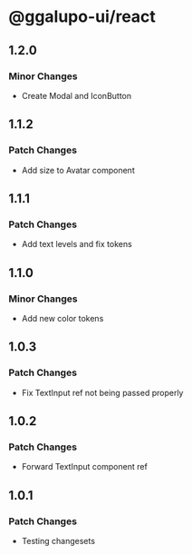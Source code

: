 # @ggalupo-ui/react

## 1.2.0

### Minor Changes

- Create Modal and IconButton

## 1.1.2

### Patch Changes

- Add size to Avatar component

## 1.1.1

### Patch Changes

- Add text levels and fix tokens

## 1.1.0

### Minor Changes

- Add new color tokens

## 1.0.3

### Patch Changes

- Fix TextInput ref not being passed properly

## 1.0.2

### Patch Changes

- Forward TextInput component ref

## 1.0.1

### Patch Changes

- Testing changesets
